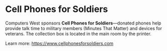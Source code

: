 # Cell Phones for Soldiers

Computers West sponsors **Cell Phones for Soldiers**—donated phones help provide talk time to military members (Minutes That Matter) and devices for veterans. The collection box is located in the main room by the printer.

Learn more: <https://www.cellphonesforsoldiers.com>

